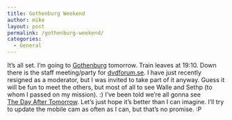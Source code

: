 ```yaml
---
title: Gothenburg Weekend
author: mike
layout: post
permalink: /gothenburg-weekend/
categories:
  - General
---
```

It&#8217;s all set. I&#8217;m going to <a target="_blank" href="http://www.goteborg.com/">Gothenburg</a> tomorrow. Train leaves at 19:10. Down there is the staff meeting/party for <a target="_blank" href="http://www.dvdforum.se">dvdforum.se</a>. I have just recently resigned as a moderator, but I was invited to take part of it anyway. Guess it will be fun to meet the others, but most of all to see Walle and Sethp (to whom I passed on my mission). :) I&#8217;ve been told we&#8217;re all gonna see <nobr><a target="_blank" href="http://www.imdb.com/title/tt0319262/">The Day After Tomorrow</a></nobr>. Let&#8217;s just hope it&#8217;s better than I can imagine. I&#8217;ll try to update the mobile cam as often as I can, but that&#8217;s no promise. :P